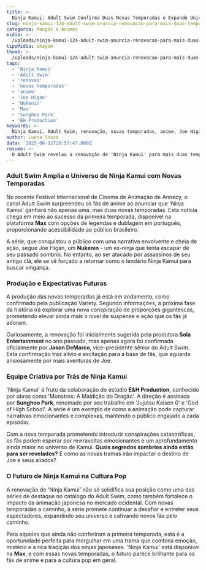 ```yaml
---
title: >-
  Ninja Kamui: Adult Swim Confirma Duas Novas Temporadas e Expande Universo da Série
slug: ninja-kamui-124-adult-swim-anuncia-renovacao-para-mais-duas-temporadas
categoria: Mangás e Animes
midia: >-
  /uploads/ninja-kamui-124-adult-swim-anuncia-renovacao-para-mais-duas-temporadas-thumb.webp
tipoMidia: imagem
thumb: >-
  /uploads/ninja-kamui-124-adult-swim-anuncia-renovacao-para-mais-duas-temporadas-thumb.webp
tags:
  - 'Ninja Kamui'
  - 'Adult Swim'
  - 'renovao'
  - 'novas temporadas'
  - 'anime'
  - 'Joe Higan'
  - 'Nukenin'
  - 'Max'
  - 'Sunghoo Park'
  - 'EH Production'
keywords: >-
  Ninja Kamui, Adult Swim, renovação, novas temporadas, anime, Joe Higan, Nukenin, Max, Sunghoo Park, E&H Production
author: Luana Souza
data: '2025-06-12T20:57:47.000Z'
resumo: >-
  O Adult Swim revelou a renovação de 'Ninja Kamui' para mais duas temporadas durante o prestigiado Festival Internacional de Cinema de Animação de Annecy. A série, que já conquistou fãs com sua trama intensa, promete novas conspirações de grande escala.
---
```


### Adult Swim Amplia o Universo de Ninja Kamui com Novas Temporadas

No recente Festival Internacional de Cinema de Animação de Annecy, o canal Adult Swim surpreendeu os fãs de anime ao anunciar que 'Ninja Kamui' ganhará não apenas uma, mas duas novas temporadas. Esta notícia chega em meio ao sucesso da primeira temporada, disponível na plataforma **Max** com opções de legendas e dublagem em português, proporcionando acessibilidade ao público brasileiro.

A série, que conquistou o público com uma narrativa envolvente e cheia de ação, segue Joe Higan, um **Nukenin** - um ex-ninja que tenta escapar de seu passado sombrio. No entanto, ao ser atacado por assassinos de seu antigo clã, ele se vê forçado a retornar como o lendário Ninja Kamui para buscar vingança.

### Produção e Expectativas Futuras

A produção das novas temporadas já está em andamento, como confirmado pela publicação Variety. Segundo informações, a próxima fase da história irá explorar uma nova conspiração de proporções gigantescas, prometendo elevar ainda mais o nível de suspense e ação que os fãs já adoram.

Curiosamente, a renovação foi inicialmente sugerida pela produtora **Sola Entertainment** no ano passado, mas apenas agora foi confirmada oficialmente por **Jason DeMarco**, vice-presidente sênior do Adult Swim. Esta confirmação traz alívio e excitação para a base de fãs, que aguarda ansiosamente por mais aventuras de Joe.

### Equipe Criativa por Trás de Ninja Kamui

'Ninja Kamui' é fruto da colaboração do estúdio **E&H Production**, conhecido por obras como 'Monstros: A Maldição do Dragão'. A direção é assinada por **Sunghoo Park**, renomado por seu trabalho em 'Jujutsu Kaisen 0' e 'God of High School'. A série é um exemplo de como a animação pode capturar narrativas emocionantes e complexas, mantendo o público engajado a cada episódio.

Com a nova temporada prometendo introduzir conspirações catastróficas, os fãs podem esperar por reviravoltas emocionantes e um aprofundamento ainda maior no universo de Kamui. **Quais segredos sombrios ainda estão para ser revelados?** E como as novas tramas irão impactar o destino de Joe e seus aliados?

### O Futuro de Ninja Kamui na Cultura Pop

A renovação de 'Ninja Kamui' não só solidifica sua posição como uma das séries de destaque no catálogo do Adult Swim, como também fortalece o impacto da animação japonesa no mercado ocidental. Com novas temporadas a caminho, a série promete continuar a desafiar e entreter seus espectadores, expandindo seu universo e cativando novos fãs pelo caminho.

Para aqueles que ainda não conferiram a primeira temporada, esta é a oportunidade perfeita para mergulhar em uma trama que combina emoção, mistério e a rica tradição dos ninjas japoneses. 'Ninja Kamui' está disponível na **Max**, e com essas novas temporadas, o futuro parece brilhante para os fãs de anime e para a cultura pop em geral.